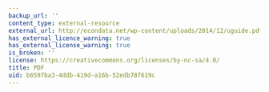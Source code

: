 ```yaml
---
backup_url: ''
content_type: external-resource
external_url: http://econdata.net/wp-content/uploads/2014/12/uguide.pdf
has_external_licence_warning: true
has_external_license_warning: true
is_broken: ''
license: https://creativecommons.org/licenses/by-nc-sa/4.0/
title: PDF
uid: b6597ba3-4ddb-419d-a16b-52edb78f619c
---
```

